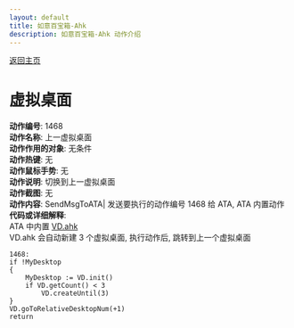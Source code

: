 ```yaml
---
layout: default
title: 如意百宝箱-Ahk
description: 如意百宝箱-Ahk 动作介绍
---
```

<link rel="stylesheet" href="../Actions/css/atom-one-light.min.css">
<script src="../Actions/js/highlight.min.js"></script>
<script>hljs.highlightAll();</script>

[返回主页](../index.md)

# [](#header-2) 虚拟桌面

**动作编号**: 1468  
**动作名称**: 上一虚拟桌面  
**动作作用的对象**: 无条件  
**动作热键**: 无  
**动作鼠标手势**: 无  
**动作说明**: 切换到上一虚拟桌面  
**动作截图**: 无  
**动作内容**: SendMsgToATA| 
发送要执行的动作编号 1468 给 ATA, ATA 内置动作  
**代码或详细解释**:  
ATA 中内置 [VD.ahk](https://github.com/FuPeiJiang/VD.ahk)  
VD.ahk 会自动新建 3 个虚拟桌面, 执行动作后, 跳转到上一个虚拟桌面  

```Autohotkey
1468:
if !MyDesktop
{
	MyDesktop := VD.init()
	if VD.getCount() < 3
		VD.createUntil(3)
}
VD.goToRelativeDesktopNum(+1)
return
```